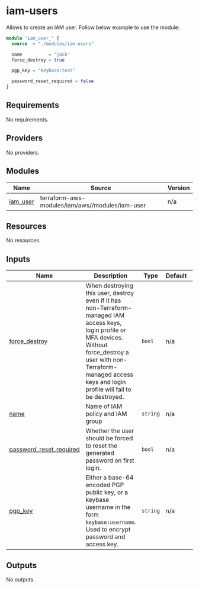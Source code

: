 # iam-users
Allows to create an IAM user. Follow below example to use the module:

```terraform
module "iam_user_" {
  source  = "./modules/iam-users"

  name          = "jack"
  force_destroy = true

  pgp_key = "keybase:test"

  password_reset_required = false
}
```

<!-- BEGIN_TF_DOCS -->
## Requirements

No requirements.

## Providers

No providers.

## Modules

| Name | Source | Version |
|------|--------|---------|
| <a name="module_iam_user"></a> [iam\_user](#module\_iam\_user) | terraform-aws-modules/iam/aws//modules/iam-user | n/a |

## Resources

No resources.

## Inputs

| Name | Description | Type | Default | Required |
|------|-------------|------|---------|:--------:|
| <a name="input_force_destroy"></a> [force\_destroy](#input\_force\_destroy) | When destroying this user, destroy even if it has non-Terraform-managed IAM access keys, login profile or MFA devices. Without force\_destroy a user with non-Terraform-managed access keys and login profile will fail to be destroyed. | `bool` | n/a | yes |
| <a name="input_name"></a> [name](#input\_name) | Name of IAM policy and IAM group | `string` | n/a | yes |
| <a name="input_password_reset_required"></a> [password\_reset\_required](#input\_password\_reset\_required) | Whether the user should be forced to reset the generated password on first login. | `bool` | n/a | yes |
| <a name="input_pgp_key"></a> [pgp\_key](#input\_pgp\_key) | Either a base-64 encoded PGP public key, or a keybase username in the form `keybase:username`. Used to encrypt password and access key. | `string` | n/a | yes |

## Outputs

No outputs.
<!-- END_TF_DOCS -->

